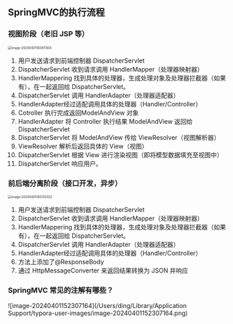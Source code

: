 ## SpringMVC的执行流程

### 视图阶段（老旧 JSP 等）

<img src="/Users/ding/Library/Application Support/typora-user-images/image-20240401140411304.png" alt="image-20240401140411304" style="zoom:50%;" />

1. 用户发送请求到前端控制器 DispatcherServlet
2. DispatcherServlet 收到请求调用 HandlerMapper（处理器映射器）
3. HandlerMappering 找到具体的处理器，生成处理对象及处理器拦截器（如果有），在一起返回给 DispatcherServlet。
4. DispatcherServlet 调用 HandlerAdapter（处理器适配器）
5. HandlerAdapter经过适配调用具体的处理器（Handler/Controller）
6. Cotroller 执行完成返回ModelAndView 对象
7. HandlerAdapter 将 Controller 执行结果 ModelAndView 返回给 DispatcherServlet
8. DispatcherServlet 将 ModelAndView 传给 ViewResolver（视图解析器）
9. ViewResolver 解析后返回具体的 View（视图）
10. DispatcherServlet 根据 View 进行渲染视图（即将模型数据填充至视图中）
11. DispatcherServlet 响应用户。



### 前后端分离阶段（接口开发，异步）

<img src="/Users/ding/Library/Application Support/typora-user-images/image-20240401140742322.png" alt="image-20240401140742322" style="zoom:50%;" />

1. 用户发送请求到前端控制器 DispatcherServlet
2. DispatcherServlet 收到请求调用 HandlerMapper（处理器映射器）
3. HandlerMappering 找到具体的处理器，生成处理对象及处理器拦截器（如果有），在一起返回给 DispatcherServlet。
4. DispatcherServlet 调用 HandlerAdapter（处理器适配器）
5. HandlerAdapter经过适配调用具体的处理器（Handler/Controller）
6. 方法上添加了@ResponseBody
7. 通过 HttpMessageConverter 来返回结果转换为 JSON 并响应



### SpringMVC 常见的注解有哪些？

![image-20240401152307164](/Users/ding/Library/Application Support/typora-user-images/image-20240401152307164.png)